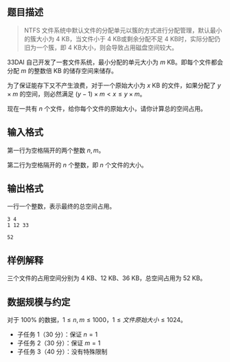 ## 题目描述

> NTFS 文件系统中默认文件的分配单元以簇的方式进行分配管理，默认最小的簇大小为 $4$ KB，当文件小于 $4$ KB或剩余分配不足 $4$ KB时，实际分配仍旧为一个簇，即 $4$ KB大小，则会导致占用磁盘空间较大。

33DAI 自己开发了一套文件系统，最小分配的单元大小为 $m$ KB。即每个文件都会分配 $m$ 的整数倍 KB 的储存空间来储存。

为了保证能存下又不产生浪费，对于一个原始大小为 $x$ KB 的文件，如果分配了 $y\times m$ 的空间，则必然满足 $(y-1)\times m \lt x\le y\times m$。

现在一共有 $n$ 个文件，给你每个文件的原始大小，请你计算总的空间占用。


## 输入格式

第一行为空格隔开的两个整数 $n,m$。

第二行为空格隔开的 $n$ 个整数，即 $n$ 个文件的大小。

## 输出格式

一行一个整数，表示最终的总空间占用。

```input1
3 4
1 12 33
```

```output1
52
```

## 样例解释

三个文件的占用空间分别为 $4$ KB、$12$ KB、$36$ KB，总空间占用为 $52$ KB。

## 数据规模与约定

对于 $100\%$ 的数据，$1\le n,m \le 1000$，$1\le 文件原始大小\le 1024$。

- 子任务 1（30 分）：保证 $n=1$
- 子任务 2（30 分）：保证 $m=1$
- 子任务 3（40 分）：没有特殊限制